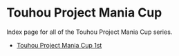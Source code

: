 # Touhou Project Mania Cup

Index page for all of the Touhou Project Mania Cup series.

- [Touhou Project Mania Cup 1st](1st)
